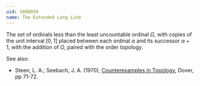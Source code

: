 ```yaml
---
uid: S000039
name: The Extended Long Line
---
```

The set of ordinals less than the least uncountable ordinal $\Omega$, with copies of the unit interval $[0,1]$ placed between each ordinal $\alpha$ and its successor $\alpha+1$, with the addition of $\Omega$, paired with the order topology.

See also:

* Steen, L. A.; Seebach, J. A. (1970), [Counterexamples in Topology](http://books.google.com/books/about/Counterexamples_in_Topology.html?id=DkEuGkOtSrUC), Dover, pp 71-72.


